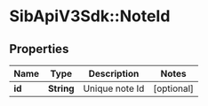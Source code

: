 # SibApiV3Sdk::NoteId

## Properties
Name | Type | Description | Notes
------------ | ------------- | ------------- | -------------
**id** | **String** | Unique note Id | [optional] 


